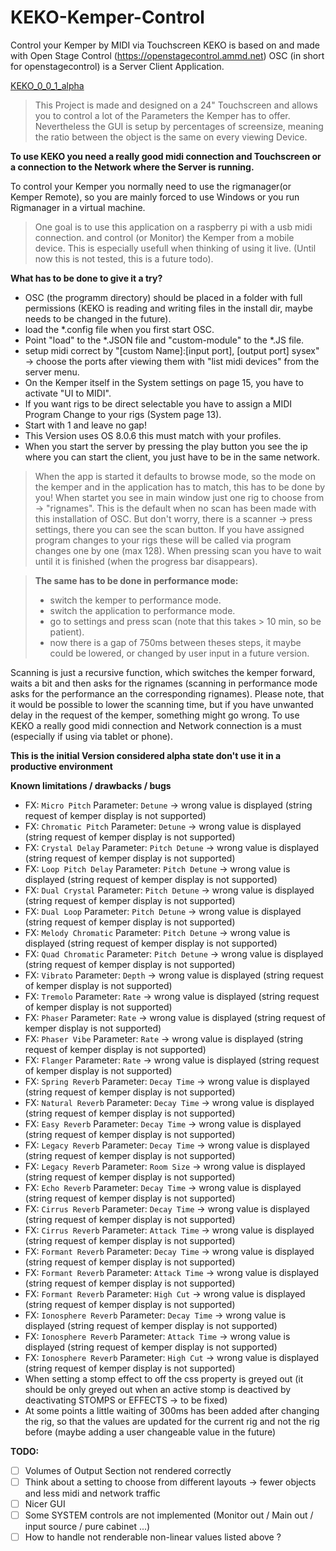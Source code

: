 # KEKO-Kemper-Control
Control your Kemper by MIDI via Touchscreen
KEKO is based on and made with Open Stage Control (https://openstagecontrol.ammd.net)
OSC (in short for openstagecontrol) is a Server Client Application.

[KEKO_0_0_1_alpha](https://user-images.githubusercontent.com/41967358/110244950-87b0d380-7f61-11eb-8742-7d8ed8e8bfc3.jpg)

>This Project is made and designed on a 24" Touchscreen and allows you to control a lot of the Parameters the Kemper has to offer.
>Nevertheless the GUI is setup by percentages of screensize, meaning the ratio between the object is the same on every viewing Device.

**To use KEKO you need a really good midi connection and Touchscreen or a connection to the Network where the Server is running.**

To control your Kemper you normally need to use the rigmanager(or Kemper Remote), so you are mainly forced to use Windows or you run Rigmanager in a virtual machine.


>One goal is to use this application on a raspberry pi with a usb midi connection. 
>and control (or Monitor) the Kemper from a mobile device.
>This is especially usefull when thinking of using it live.
>(Until now this is not tested, this is a future todo).


**What has to be done to give it a try?**
- OSC (the programm directory) should be placed in a folder with full permissions (KEKO is reading and writing files in the install dir, maybe needs to be changed in the future).
- load the *.config file when you first start OSC.
- Point "load" to the *.JSON file and "custom-module" to the *.JS file.
- setup midi correct by "[custom Name]:[input port], [output port] sysex" -> choose the ports after viewing them with "list midi devices" from the server menu.
- On the Kemper itself in the System settings on page 15, you have to activate "UI to MIDI".
- If you want rigs to be direct selectable you have to assign a MIDI Program Change to your rigs (System page 13).
- Start with 1 and leave no gap!
- This Version uses OS 8.0.6 this must match with your profiles.
- When you start the server by pressing the play button you see the ip where you can start the client, you just have to be in the same network.



>When the app is started it defaults to browse mode, so the mode on the kemper and in the application has to match, this has to be done by you!
>When startet you see in main window just one rig to choose from -> "rignames". 
>This is the default when no scan has been made with this installation of OSC.
>But don't worry, there is a scanner -> press settings, there you can see the scan button.
>If you have assigned program changes to your rigs these will be called via program changes one by one (max 128).
>When pressing scan you have to wait until it is finished (when the progress bar disappears).

>**The same has to be done in performance mode:**
>- switch the kemper to performance mode.
>- switch the application to performance mode.
>- go to settings and press scan (note that this takes > 10 min, so be patient).
> - now there is a gap of 750ms between theses steps, it maybe could be lowered, or changed by user input in a future version.


Scanning is just a recursive function, which switches the kemper forward, 
waits a bit and then asks for the rignames 
(scanning in performance mode asks for the performance an the corresponding rignames). 
Please note, that it would be possible to lower the scanning time, but if you have 
unwanted delay in the request of the kemper, something might go wrong. 
To use KEKO a really good midi connection and Network connection is a must 
(especially if using via tablet or phone).

 


**This is the initial Version considered alpha state don't use it in a productive environment**


**Known limitations / drawbacks / bugs**
- FX: `Micro Pitch`       Parameter: `Detune`       -> wrong value is displayed (string request of kemper display is not supported)
- FX: `Chromatic Pitch`   Parameter: `Detune`       -> wrong value is displayed (string request of kemper display is not supported)
- FX: `Crystal Delay`     Parameter: `Pitch Detune` -> wrong value is displayed (string request of kemper display is not supported)
- FX: `Loop Pitch Delay`  Parameter: `Pitch Detune` -> wrong value is displayed (string request of kemper display is not supported)
- FX: `Dual Crystal`      Parameter: `Pitch Detune` -> wrong value is displayed (string request of kemper display is not supported)
- FX: `Dual Loop`         Parameter: `Pitch Detune` -> wrong value is displayed (string request of kemper display is not supported)
- FX: `Melody Chromatic`  Parameter: `Pitch Detune` -> wrong value is displayed (string request of kemper display is not supported)
- FX: `Quad Chromatic`    Parameter: `Pitch Detune` -> wrong value is displayed (string request of kemper display is not supported)
- FX: `Vibrato`           Parameter: `Depth`        -> wrong value is displayed (string request of kemper display is not supported)
- FX: `Tremolo`           Parameter: `Rate`         -> wrong value is displayed (string request of kemper display is not supported)
- FX: `Phaser`            Parameter: `Rate`         -> wrong value is displayed (string request of kemper display is not supported)
- FX: `Phaser Vibe`       Parameter: `Rate`         -> wrong value is displayed (string request of kemper display is not supported)
- FX: `Flanger`           Parameter: `Rate`         -> wrong value is displayed (string request of kemper display is not supported)
- FX: `Spring Reverb`     Parameter: `Decay Time`   -> wrong value is displayed (string request of kemper display is not supported)
- FX: `Natural Reverb`    Parameter: `Decay Time`   -> wrong value is displayed (string request of kemper display is not supported)
- FX: `Easy Reverb`       Parameter: `Decay Time`   -> wrong value is displayed (string request of kemper display is not supported)
- FX: `Legacy Reverb`     Parameter: `Decay Time`   -> wrong value is displayed (string request of kemper display is not supported)
- FX: `Legacy Reverb`     Parameter: `Room Size`    -> wrong value is displayed (string request of kemper display is not supported)
- FX: `Echo Reverb`       Parameter: `Decay Time`   -> wrong value is displayed (string request of kemper display is not supported)
- FX: `Cirrus Reverb`     Parameter: `Decay Time`   -> wrong value is displayed (string request of kemper display is not supported)
- FX: `Cirrus Reverb`     Parameter: `Attack Time`  -> wrong value is displayed (string request of kemper display is not supported)
- FX: `Formant Reverb`    Parameter: `Decay Time`   -> wrong value is displayed (string request of kemper display is not supported)
- FX: `Formant Reverb`    Parameter: `Attack Time`  -> wrong value is displayed (string request of kemper display is not supported)
- FX: `Formant Reverb`    Parameter: `High Cut`     -> wrong value is displayed (string request of kemper display is not supported)
- FX: `Ionosphere Reverb` Parameter: `Decay Time`   -> wrong value is displayed (string request of kemper display is not supported)
- FX: `Ionosphere Reverb` Parameter: `Attack Time`  -> wrong value is displayed (string request of kemper display is not supported)
- FX: `Ionosphere Reverb` Parameter: `High Cut`     -> wrong value is displayed (string request of kemper display is not supported)
- When setting a stomp effect to off the css property is greyed out (it should be only greyed out when an active stomp is deactived by deactivating STOMPS or EFFECTS -> to be fixed)
- At some points a little waiting of 300ms has been added after changing the rig, so that the values are updated for the current rig and not the rig before (maybe adding a user changeable value in the future)

**TODO:**

- [ ] Volumes of Output Section not rendered correctly
- [ ] Think about a setting to choose from different layouts -> fewer objects and less midi and network traffic 
- [ ] Nicer GUI
- [ ] Some SYSTEM controls are not implemented (Monitor out / Main out / input source / pure cabinet ...)
- [ ] How to handle not renderable non-linear values listed above ?
